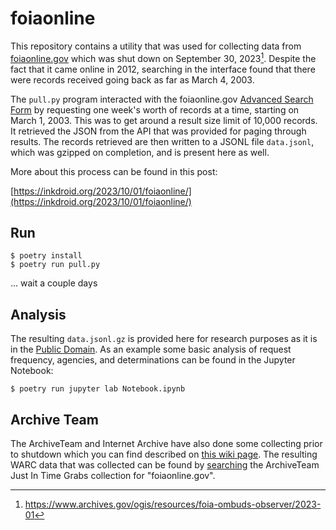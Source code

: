 # foiaonline

This repository contains a utility that was used for collecting data from [foiaonline.gov](https://foiaonline.gov) which was shut down on September 30, 2023[^1]. Despite the fact that it came online in 2012, searching in the interface found that there were records received going back as far as March 4, 2003.

The `pull.py` program interacted with the foiaonline.gov [Advanced Search Form] by requesting one week's worth of records at a time, starting on March 1, 2003. This was to get around a result size limit of 10,000 records. It retrieved the JSON from the API that was provided for paging through results. The records retrieved are then written to a JSONL file `data.jsonl`, which was gzipped on completion, and is present here as well.

More about this process can be found in this post:

[https://inkdroid.org/2023/10/01/foiaonline/](https://inkdroid.org/2023/10/01/foiaonline/)

## Run

```
$ poetry install
$ poetry run pull.py
```

... wait a couple days

## Analysis

The resulting `data.jsonl.gz` is provided here for research purposes as it is in the [Public Domain](https://en.wikipedia.org/wiki/Copyright_status_of_works_by_the_federal_government_of_the_United_States). As an example some basic analysis of request frequency, agencies, and determinations can be found in the Jupyter Notebook:

```
$ poetry run jupyter lab Notebook.ipynb
```

## Archive Team

The ArchiveTeam and Internet Archive have also done some collecting prior to shutdown which you can find described on [this wiki page](https://wiki.archiveteam.org/index.php/FOIAonline). The resulting WARC data that was collected can be found by [searching](https://archive.org/details/archiveteam-fire?query=foiaonline.gov) the ArchiveTeam Just In Time Grabs collection for "foiaonline.gov".

[Advanced Search form]: https://foiaonline.gov/foiaonline/action/public/search/advancedSearch

[^1]: https://www.archives.gov/ogis/resources/foia-ombuds-observer/2023-01

